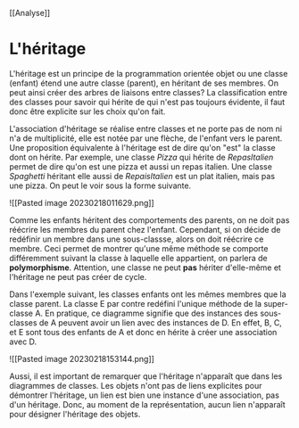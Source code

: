 [[Analyse]]

# L'héritage
L'héritage est un principe de la programmation orientée objet ou une classe (enfant) étend une autre classe (parent), en héritant de ses membres. On peut ainsi créer des arbres de liaisons entre classes? La classification entre des classes pour savoir qui hérite de qui n'est pas toujours évidente, il faut donc être explicite sur les choix qu'on fait.

L'association d'héritage se réalise entre classes et ne porte pas de nom ni n'a de multiplicité, elle est notée par une flèche, de l'enfant vers le parent. Une proposition équivalente à l'héritage est de dire qu'on "est" la classe dont on hérite. Par exemple, une classe *Pizza* qui hérite de *RepasItalien* permet de dire qu'on est une pizza et aussi un repas italien. Une classe *Spaghetti* héritant elle aussi de *RepaisItalien* est un plat italien, mais pas une pizza. On peut le voir sous la forme suivante.

![[Pasted image 20230218011629.png]]

Comme les enfants héritent des comportements des parents, on ne doit pas réécrire les membres du parent chez l'enfant. Cependant, si on décide de redéfinir un membre dans une sous-classse, alors on doit réécrire ce membre. Ceci permet de montrer qu'une même méthode se comporte différemment suivant la classe à laquelle elle appartient, on parlera de **polymorphisme**. Attention, une classe ne peut **pas** hériter d'elle-même et l'héritage ne peut pas créer de cycle.

Dans l'exemple suivant, les classes enfants ont les mêmes membres que la classe parent. La classe E par contre redéfini l'unique méthode de la super-classe A. En pratique, ce diagramme signifie que des instances des sous-classes de A peuvent avoir un lien avec des instances de D. En effet, B, C, et E sont tous des enfants de A et donc en hérite à créer une association avec D.

![[Pasted image 20230218153144.png]]

Aussi, il est important de remarquer que l'héritage n'apparaît que dans les diagrammes de classes. Les objets n'ont pas de liens explicites pour démontrer l'héritage, un lien est bien une instance d'une association, pas d'un héritage. Donc, au moment de la représentation,  aucun lien n'apparaît pour désigner l'héritage des objets.